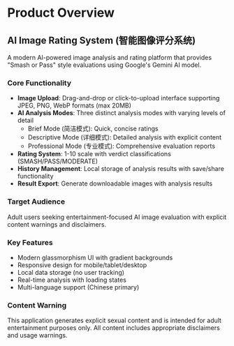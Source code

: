 # Product Overview

## AI Image Rating System (智能图像评分系统)

A modern AI-powered image analysis and rating platform that provides "Smash or Pass" style evaluations using Google's Gemini AI model.

### Core Functionality
- **Image Upload**: Drag-and-drop or click-to-upload interface supporting JPEG, PNG, WebP formats (max 20MB)
- **AI Analysis Modes**: Three distinct analysis modes with varying levels of detail
  - Brief Mode (简洁模式): Quick, concise ratings
  - Descriptive Mode (详细模式): Detailed analysis with explicit content
  - Professional Mode (专业模式): Comprehensive evaluation reports
- **Rating System**: 1-10 scale with verdict classifications (SMASH/PASS/MODERATE)
- **History Management**: Local storage of analysis results with save/share functionality
- **Result Export**: Generate downloadable images with analysis results

### Target Audience
Adult users seeking entertainment-focused AI image evaluation with explicit content warnings and disclaimers.

### Key Features
- Modern glassmorphism UI with gradient backgrounds
- Responsive design for mobile/tablet/desktop
- Local data storage (no user tracking)
- Real-time analysis with loading states
- Multi-language support (Chinese primary)

### Content Warning
This application generates explicit sexual content and is intended for adult entertainment purposes only. All content includes appropriate disclaimers and usage warnings.
